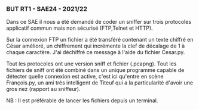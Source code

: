 ### BUT RT1 - SAE24 - 2021/22
Dans ce SAE il nous a été demandé de coder un sniffer sur trois protocoles applicatif commun mais non sécurisé (FTP,Telnet et HTTP).

Sur la connexion FTP un fichier a été transféré contenant un texte chiffré en César amélioré, un chiffrement qui incrémente la clef de décalage de 1 à chaque caractère. J'ai déchiffré ce message à l'aide du fichier Cesar.py. 

Tout les protocoles ont une version sniff et fichier (.pcapng).
Tout les fichiers de sniff ont été combiné dans un unique programme capable de détecter quelle connexion est active, c'est ici qu'entre en scène François.py, un ami très intelligent de Titeuf qui a la particularité d'avoir une gros nez (rapport au sniffeur).

NB : Il est préférable de lancer les fichiers depuis un terminal.
